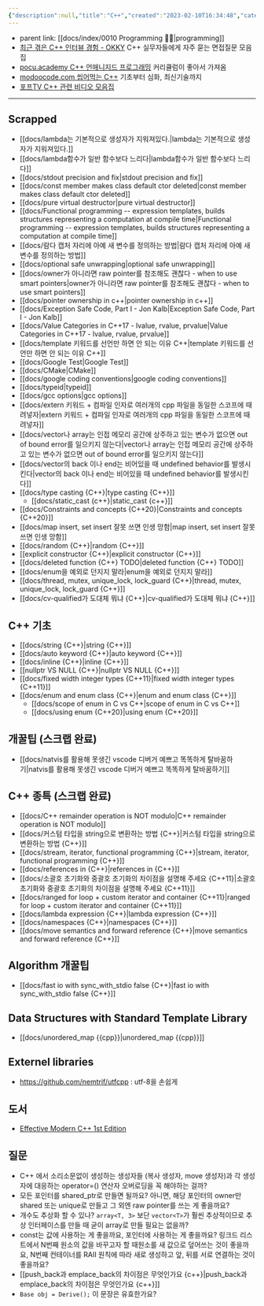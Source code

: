 ```yaml
---
{"description":null,"title":"C++","created":"2023-02-10T16:34:48","categories":["scrapping","스크래핑","스크랩","programming language"],"aliases":["c++","cpp"],"tags":[" programming ","programming"],"date created":"Friday, February 10th 2023, 4:34:48 pm","date modified":"Monday, February 27th 2023, 6:20:45 pm","updated":"2024-01-20T18:47:27","dg-publish":true,"permalink":"/docs/C++/","dgPassFrontmatter":true}
---
```


- parent link: [[docs/index/0010 Programming 👩‍💻\|programming]]
- [최근 겪은 C++ 인터뷰 경험 - OKKY](https://okky.kr/articles/1482509) C++ 실무자들에게 자주 묻는 면접질문 모음집
- [pocu.academy C++ 언매니지드 프로그래밍](https://pocu.academy/ko/Courses/COMP3200) 커리큘럼이 좋아서 가져옴
- [modoocode.com 씹어먹는 C++](https://modoocode.com/category/C++) 기초부터 심화, 최신기술까지
- [포프TV C++ 관련 비디오 모음집](https://www.youtube.com/playlist?list=PLW_uvsSPlijtSmrhajc3Y02G86lOieQOb)
---

## Scrapped

- [[docs/lambda는 기본적으로 생성자가 지워져있다.\|lambda는 기본적으로 생성자가 지워져있다.]]
- [[docs/lambda함수가 일반 함수보다 느리다\|lambda함수가 일반 함수보다 느리다]]
- [[docs/stdout precision and fix\|stdout precision and fix]]
- [[docs/const member makes class default ctor deleted\|const member makes class default ctor deleted]]
- [[docs/pure virtual destructor\|pure virtual destructor]]
- [[docs/Functional programming -- expression templates, builds structures representing a computation at compile time\|Functional programming -- expression templates, builds structures representing a computation at compile time]]
- [[docs/람다 캡처 자리에 아예 새 변수를 정의하는 방법\|람다 캡처 자리에 아예 새 변수를 정의하는 방법]]
- [[docs/optional safe unwrapping\|optional safe unwrapping]]
- [[docs/owner가 아니라면 raw pointer를 참조해도 괜찮다 - when to use smart pointers\|owner가 아니라면 raw pointer를 참조해도 괜찮다 - when to use smart pointers]]
- [[docs/pointer ownership in c++\|pointer ownership in c++]]
- [[docs/Exception Safe Code, Part I - Jon Kalb\|Exception Safe Code, Part I - Jon Kalb]]
- [[docs/Value Categories in C++17 - lvalue, rvalue, prvalue\|Value Categories in C++17 - lvalue, rvalue, prvalue]]
- [[docs/template 키워드를 선언만 하면 안 되는 이유 C++\|template 키워드를 선언만 하면 안 되는 이유 C++]]
- [[docs/Google Test\|Google Test]]
- [[docs/CMake\|CMake]]
- [[docs/google coding conventions\|google coding conventions]]
- [[docs/typeid\|typeid]]
- [[docs/gcc options\|gcc options]]
- [[docs/extern 키워드 + 컴파일 인자로 여러개의 cpp 파일을 동일한 스코프에  때려넣자\|extern 키워드 + 컴파일 인자로 여러개의 cpp 파일을 동일한 스코프에  때려넣자]]
- [[docs/vector나 array는 인접 메모리 공간에 상주하고 있는 변수가 없으면 out of bound error를 일으키지 않는다\|vector나 array는 인접 메모리 공간에 상주하고 있는 변수가 없으면 out of bound error를 일으키지 않는다]]
- [[docs/vector의 back 이나 end는 비어있을 때 undefined behavior를 발생시킨다\|vector의 back 이나 end는 비어있을 때 undefined behavior를 발생시킨다]]
- [[docs/type casting {C++}\|type casting {C++}]]
	- [[docs/static_cast {c++}\|static_cast {c++}]]
- [[docs/Constraints and concepts {C++20}\|Constraints and concepts {C++20}]]
- [[docs/map insert, set insert 잘못 쓰면 인생 망함\|map insert, set insert 잘못 쓰면 인생 망함]]
- [[docs/random {C++}\|random {C++}]]
- [[explicit constructor {C++}\|explicit constructor {C++}]]
- [[docs/deleted function {C++} TODO\|deleted function {C++} TODO]]
- [[docs/enum을 예외로 던지지 말라\|enum을 예외로 던지지 말라]]
- [[docs/thread, mutex, unique_lock, lock_guard {C++}\|thread, mutex, unique_lock, lock_guard {C++}]]
- [[docs/cv-qualified가 도대체 뭐냐 {C++}\|cv-qualified가 도대체 뭐냐 {C++}]]

## C++ 기초

- [[docs/string {C++}\|string {C++}]]
- [[docs/auto keyword {C++}\|auto keyword {C++}]]
- [[docs/inline {C++}\|inline {C++}]]
- [[nullptr VS NULL {C++}\|nullptr VS NULL {C++}]]
- [[docs/fixed width integer types {C++11}\|fixed width integer types {C++11}]]
- [[docs/enum and enum class {C++}\|enum and enum class {C++}]]
	- [[docs/scope of enum in C vs C++\|scope of enum in C vs C++]]
	- [[docs/using enum {C++20}\|using enum {C++20}]]

## 개꿀팁 (스크랩 완료)

- [[docs/natvis를 활용해 못생긴 vscode 디버거 예쁘고 똑똑하게 탈바꿈하기\|natvis를 활용해 못생긴 vscode 디버거 예쁘고 똑똑하게 탈바꿈하기]]

## C++ 종특 (스크랩 완료)

- [[docs/C++ remainder operation is NOT modulo\|C++ remainder operation is NOT modulo]]
- [[docs/커스텀 타입을 string으로 변환하는 방법 {C++}\|커스텀 타입을 string으로 변환하는 방법 {C++}]]
- [[docs/stream, iterator, functional programming {C++}\|stream, iterator, functional programming {C++}]]
- [[docs/references in {C++}\|references in {C++}]]
- [[docs/소괄호 초기화와 중괄호 초기화의 차이점을 설명해 주세요 {C++11}\|소괄호 초기화와 중괄호 초기화의 차이점을 설명해 주세요 {C++11}]]
- [[docs/ranged for loop + custom iterator and container {C++11}\|ranged for loop + custom iterator and container {C++11}]]
- [[docs/lambda expression {C++}\|lambda expression {C++}]]
- [[docs/namespaces {C++}\|namespaces {C++}]]
- [[docs/move semantics and forward reference {C++}\|move semantics and forward reference {C++}]]

## Algorithm 개꿀팁

- [[docs/fast io with sync_with_stdio false {C++}\|fast io with sync_with_stdio false {C++}]]

## Data Structures with Standard Template Library

- [[docs/unordered_map {{cpp}}\|unordered_map {{cpp}}]]

## Externel libraries

- <https://github.com/nemtrif/utfcpp> : utf-8을 손쉽게

## 도서

- [Effective Modern C++ 1st Edition](https://www.amazon.com/Effective-Modern-Specific-Ways-Improve-ebook/dp/B00PGCMGDQ?ref_=ast_author_dp&dib=eyJ2IjoiMSJ9.8wycxcWW2JL3mHaDyQLpK0AZJghgeJpe2KVMEsoCPd2LeRj5C2tlwIlfs3uHvqzV-xNEqJUsrudr9KTaUSo3iknni1d5bw2ztr45CEpKg5uS7q9Tg8-N3eFdmAuw_5lMbKo4DwwbzVBXOQpJYrwYroTA25OzL3nfUni1bUUvp1edJjmIBuBzORaZSVOeSPFu.vjrNBOFb5M2QTljaRVksy5GumuXnvSoRwOpaot_0A6A&dib_tag=AUTHOR)

## 질문

- C++ 에서 소리소문없이 생성하는 생성자들 (복사 생성자, move 생성자)과 각 생성자에 대응하는 operator=() 연산자 오버로딩을 꼭 해야하는 걸까?
- 모든 포인터를 shared_ptr로 만들면 될까요? 아니면, 해당 포인터의 owner만 shared 또는 unique로 만들고 그 외엔 raw pointer를 쓰는 게 좋을까요?
- 개수도 추상화 할 수 있나?  `array<T, 3>` 보단 `vector<T>`가 훨씬 추상적이므로 추상 인터페이스를 만들 때 굳이 array로 만들 필요는 없을까?
- const는 값에 사용하는 게 좋을까요, 포인터에 사용하는 게 좋을까요? 링크드 리스트에서 N번째 원소의 값을 바꾸고자 할 때원소를 새 값으로 덮어쓰는 것이 좋을까요, N번째 컨테이너를 RAII 원칙에 따라 새로 생성하고 앞, 뒤를 서로 연결하는 것이 좋을까요?
- [[push_back과 emplace_back의 차이점은 무엇인가요 {c++}\|push_back과 emplace_back의 차이점은 무엇인가요 {c++}]]
- `Base obj = Derive();` 이 문장은 유효한가요?
